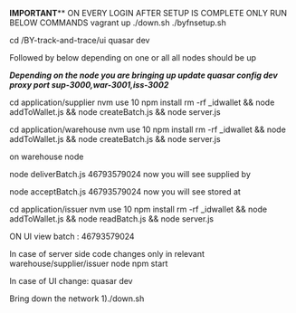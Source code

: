 
******************IMPORTANT********************
ON EVERY LOGIN AFTER SETUP IS COMPLETE ONLY RUN BELOW COMMANDS
vagrant up
./down.sh
./byfnsetup.sh

cd /BY-track-and-trace/ui
quasar dev

Followed by below depending on one or all all nodes should be up

*****Depending on the node you are bringing up update quasar config dev proxy port sup-3000,war-3001,iss-3002*****

cd application/supplier
nvm use 10
npm install
rm -rf _idwallet && node addToWallet.js && node createBatch.js && node server.js

cd application/warehouse
nvm use 10
npm install
rm -rf _idwallet && node addToWallet.js && node createBatch.js && node server.js

on warehouse node

node deliverBatch.js 46793579024
now you will see supplied by

node acceptBatch.js 46793579024
now you will see stored at



cd application/issuer
nvm use 10
npm install
rm -rf _idwallet && node addToWallet.js && node readBatch.js && node server.js

ON UI view batch  : 46793579024

In case of server side code changes only in relevant warehouse/supplier/issuer node 
npm start


In case of UI change:
quasar dev

Bring down the network
1)./down.sh
